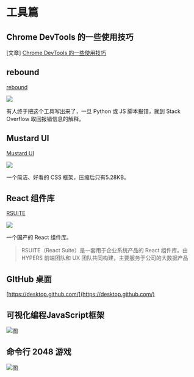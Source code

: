 # 工具篇

## Chrome DevTools 的一些使用技巧

[文章] [Chrome DevTools 的一些使用技巧](https://flaviocopes.com/chrome-devtools-tips/#drag-and-drop-in-the-elements-panel)


## rebound

[rebound](https://github.com/shobrook/rebound)

![](http://www.ruanyifeng.com/blogimg/asset/2018/bg2018042812.jpg)

有人终于把这个工具写出来了，一旦 Python 或 JS 脚本报错，就到 Stack Overflow 取回报错信息的解释。

## Mustard UI

[Mustard UI](https://mustard-ui.com/)

![](http://www.ruanyifeng.com/blogimg/asset/2018/bg2018042811.png)

一个简洁、好看的 CSS 框架，压缩后只有5.28KB。

## React 组件库

[RSUITE](https://github.com/rsuite/rsuite)

![](http://www.ruanyifeng.com/blogimg/asset/2018/bg2018042814.png)

一个国产的 React 组件库。

> RSUITE（React Suite）是一套用于企业系统产品的 React 组件库。由 HYPERS 前端团队和 UX 团队共同构建，主要服务于公司的大数据产品

## GItHub 桌面

[https://desktop.github.com/](https://desktop.github.com/)


## 可视化编程JavaScript框架

[](https://github.com/retejs/rete)

![图](http://on3wruzc4.bkt.clouddn.com/rejs.png)

## 命令行 2048 游戏

[](https://github.com/plibither8/2048.cpp)

![图](http://on3wruzc4.bkt.clouddn.com/c++.jpeg)
